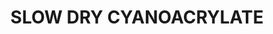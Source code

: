 ---
layout: product
title: "SLOW DRY CYANOACRYLATE"
price: "1100" 
desc: "N/A"
img_path: "/assets/img/A.MIG-8013.jpg"
brand: "AMMO"
available: true
special_offer: false
new: true
soon: false
cat: "070000"
subcat: "070100"
subsubcat: "070104"
sifra: "A.MIG-8013"
---